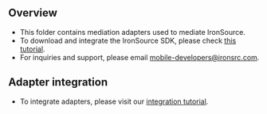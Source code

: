
## Overview
  * This folder contains mediation adapters used to mediate IronSource.
  * To download and integrate the IronSource SDK, please check [this tutorial](https://developers.ironsrc.com/ironsource-mobile/integrating-ironsource-network-mopub-mediation/).
  * For inquiries and support, please email mobile-developers@ironsrc.com.
  
## Adapter integration
  * To integrate adapters, please visit our [integration tutorial](https://developers.mopub.com/docs/ios/integrating-networks/).

